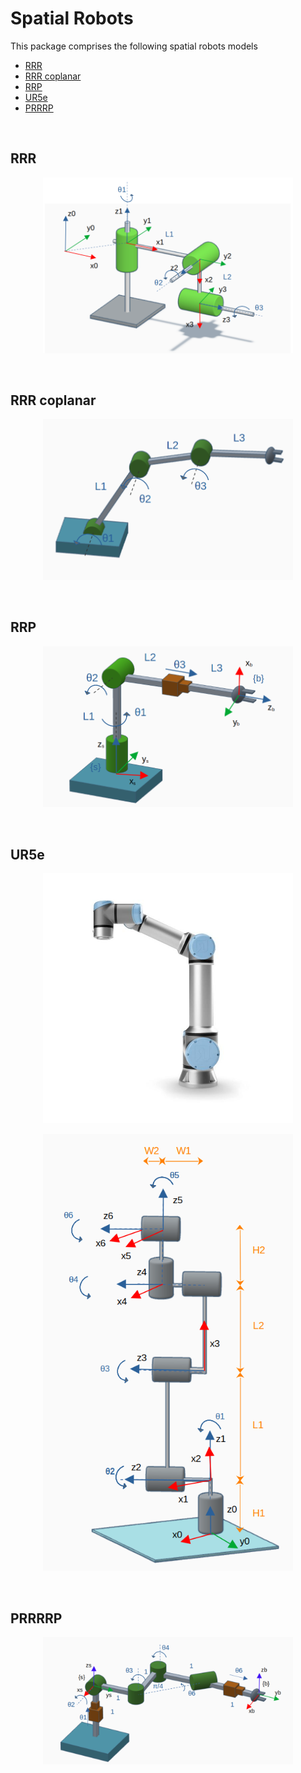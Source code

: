# Spatial Robots

This package comprises the following spatial robots models

- [RRR](#1)
- [RRR coplanar](#2)
- [RRP](#3)
- [UR5e](#4)
- [PRRRP](#5)

<br>
<a id='1'></a>

## RRR 
<p align="center">
	<img src="../../../docs/imgs/RRR.png" width="400">
</p>

<br>
<a id='2'></a>

## RRR coplanar
<p align="center">
	<img src="../../../docs/imgs/RRR_coplanar.png" width="400">
</p>

<br>
<a id='3'></a>

## RRP 
<p align="center">
	<img src="../../../docs/imgs/RRP.png" width="400">
</p>

<br>
<a id='4'></a>

## UR5e
<p align="center">
	<img src="../../../docs/imgs/ur5e_model1.png" width="400">
</p>

<p align="center">
	<img src="../../../docs/imgs/ur5e_model2.png" width="400">
</p>

<br>
<a id='5'></a>

## PRRRRP
<p align="center">
	<img src="../../../docs/imgs/PRRRRP.png" width="400">
</p>


